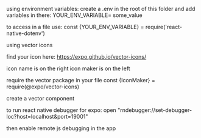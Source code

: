 using environment variables:
create a .env in the root of this folder and add variables in there:
YOUR_ENV_VARIABLE= some_value

to access in a file use:
const {YOUR_ENV_VARIABLE} = require('react-native-dotenv')

using vector icons

find your icon here:
https://expo.github.io/vector-icons/

icon name is on the right
icon maker is on the left

require the vector package in your file
const {IconMaker} = require(@expo/vector-icons)

create a vector component
<IconMaker name="name-of-icon" size={32} color="green" />

to run react native debugger for expo:
open "rndebugger://set-debugger-loc?host=localhost&port=19001"

then enable remote js debugging in the app
